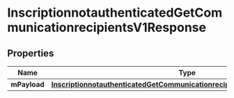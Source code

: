 
# InscriptionnotauthenticatedGetCommunicationrecipientsV1Response

## Properties
| Name | Type | Description | Notes |
| ------------ | ------------- | ------------- | ------------- |
| **mPayload** | [**InscriptionnotauthenticatedGetCommunicationrecipientsV1ResponseMPayload**](InscriptionnotauthenticatedGetCommunicationrecipientsV1ResponseMPayload.md) |  |  |



